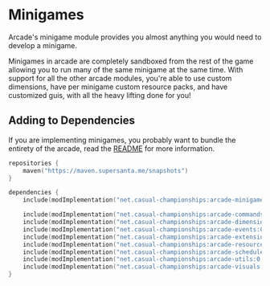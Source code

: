 # Minigames

Arcade's minigame module provides you almost anything you would need to develop a minigame.

Minigames in arcade are completely sandboxed from the rest of the game allowing you to
run many of the same minigame at the same time. 
With support for all the other arcade modules, you're able to use custom dimensions,
have per minigame custom resource packs, and have customized guis, with all the heavy
lifting done for you!

## Adding to Dependencies

If you are implementing minigames, you probably want to bundle the entirety of the arcade,
read the [README](../../README.md) for more information.

```kts
repositories {
    maven("https://maven.supersanta.me/snapshots")
}

dependencies {
    include(modImplementation("net.casual-championships:arcade-minigames:0.3.0-alpha.28+1.21.1")!!)

    include(modImplementation("net.casual-championships:arcade-commands:0.3.0-alpha.28+1.21.1")!!)
    include(modImplementation("net.casual-championships:arcade-dimensions:0.3.0-alpha.28+1.21.1")!!)
    include(modImplementation("net.casual-championships:arcade-events:0.3.0-alpha.28+1.21.1")!!)
    include(modImplementation("net.casual-championships:arcade-extensions:0.3.0-alpha.28+1.21.1")!!)
    include(modImplementation("net.casual-championships:arcade-resource-pack:0.3.0-alpha.28+1.21.1")!!)
    include(modImplementation("net.casual-championships:arcade-scheduler:0.3.0-alpha.28+1.21.1")!!)
    include(modImplementation("net.casual-championships:arcade-utils:0.3.0-alpha.28+1.21.1")!!)
    include(modImplementation("net.casual-championships:arcade-visuals:0.3.0-alpha.28+1.21.1")!!)
}
```
